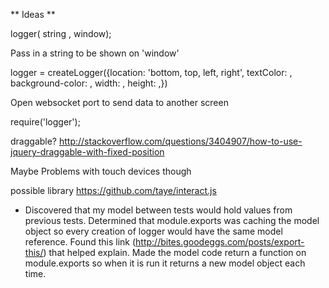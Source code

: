 ** Ideas **

logger( string , window);

Pass in a string to be shown on 'window'  

logger = createLogger({location: 'bottom, top, left, right', textColor: , background-color: , width: , height: ,})

Open websocket port to send data to another screen

require('logger');

draggable?
http://stackoverflow.com/questions/3404907/how-to-use-jquery-draggable-with-fixed-position

Maybe Problems with touch devices though

possible library https://github.com/taye/interact.js


 * Discovered that my model between tests would hold values from previous tests.  Determined that module.exports was 
caching the model object so every creation of logger would have the same model reference. Found this link 
(http://bites.goodeggs.com/posts/export-this/) that helped explain.  Made the model code return a function on module.exports
so when it is run it returns a new model object each time.
